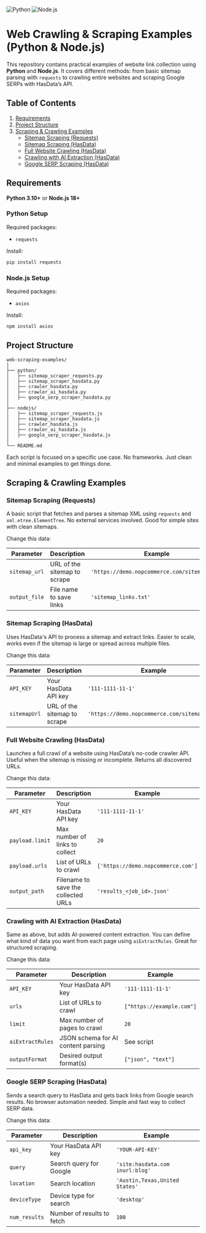 ![Python](https://img.shields.io/badge/python-3.10+-blue)
![Node.js](https://img.shields.io/badge/node.js-18+-green)


# Web Crawling & Scraping Examples (Python & Node.js)

This repository contains practical examples of website link collection using **Python** and **Node.js**. It covers different methods: from basic sitemap parsing with `requests` to crawling entire websites and scraping Google SERPs with HasData’s API.

## Table of Contents

1. [Requirements](#requirements)
2. [Project Structure](#project-structure)
3. [Scraping & Crawling Examples](#scraping--crawling-examples)
   * [Sitemap Scraping (Requests)](#sitemap-scraping-requests)
   * [Sitemap Scraping (HasData)](#sitemap-scraping-hasdata)
   * [Full Website Crawling (HasData)](#full-website-crawling-hasdata)
   * [Crawling with AI Extraction (HasData)](#crawling-with-ai-extraction-hasdata)
   * [Google SERP Scraping (HasData)](#google-serp-scraping-hasdata)

## Requirements

**Python 3.10+** or **Node.js 18+**

### Python Setup

Required packages:

* `requests`

Install:

```bash
pip install requests
```

### Node.js Setup

Required packages:

* `axios`

Install:

```bash
npm install axios
```

## Project Structure

```
web-scraping-examples/
│
├── python/
│   ├── sitemap_scraper_requests.py
│   ├── sitemap_scraper_hasdata.py
│   ├── crawler_hasdata.py
│   ├── crawler_ai_hasdata.py
│   ├── google_serp_scraper_hasdata.py
│
├── nodejs/
│   ├── sitemap_scraper_requests.js
│   ├── sitemap_scraper_hasdata.js
│   ├── crawler_hasdata.js
│   ├── crawler_ai_hasdata.js
│   ├── google_serp_scraper_hasdata.js
│
└── README.md
```

Each script is focused on a specific use case. No frameworks. Just clean and minimal examples to get things done.

## Scraping & Crawling Examples

### Sitemap Scraping (Requests)

A basic script that fetches and parses a sitemap XML using `requests` and `xml.etree.ElementTree`. No external services involved. Good for simple sites with clean sitemaps.

Change this data:

| Parameter     | Description                  | Example                                      |
| ------------- | ---------------------------- | -------------------------------------------- |
| `sitemap_url` | URL of the sitemap to scrape | `'https://demo.nopcommerce.com/sitemap.xml'` |
| `output_file` | File name to save links      | `'sitemap_links.txt'`                        |



### Sitemap Scraping (HasData)

Uses HasData's API to process a sitemap and extract links. Easier to scale, works even if the sitemap is large or spread across multiple files.

Change this data:

| Parameter    | Description                  | Example                                      |
| ------------ | ---------------------------- | -------------------------------------------- |
| `API_KEY`    | Your HasData API key         | `'111-1111-11-1'`                            |
| `sitemapUrl` | URL of the sitemap to scrape | `'https://demo.nopcommerce.com/sitemap.xml'` |


### Full Website Crawling (HasData)

Launches a full crawl of a website using HasData’s no-code crawler API. Useful when the sitemap is missing or incomplete. Returns all discovered URLs.

Change this data:

| Parameter       | Description                         | Example                            |
| --------------- | ----------------------------------- | ---------------------------------- |
| `API_KEY`       | Your HasData API key                | `'111-1111-11-1'`                  |
| `payload.limit` | Max number of links to collect      | `20`                               |
| `payload.urls`  | List of URLs to crawl               | `['https://demo.nopcommerce.com']` |
| `output_path`   | Filename to save the collected URLs | `'results_<job_id>.json'`          |



### Crawling with AI Extraction (HasData)

Same as above, but adds AI-powered content extraction. You can define what kind of data you want from each page using `aiExtractRules`. Great for structured scraping.

Change this data:

| Parameter        | Description                        | Example                   | 
| ---------------- | ---------------------------------- | ------------------------- | 
| `API_KEY`        | Your HasData API key               | `'111-1111-11-1'`         | 
| `urls`           | List of URLs to crawl              | `["https://example.com"]` | 
| `limit`          | Max number of pages to crawl       | `20`                      | 
| `aiExtractRules` | JSON schema for AI content parsing | See script                | 
| `outputFormat`   | Desired output format(s)           | `["json", "text"]`        | 

### Google SERP Scraping (HasData)

Sends a search query to HasData and gets back links from Google search results. No browser automation needed. Simple and fast way to collect SERP data.

Change this data:

| Parameter     | Description                | Example                         |
| ------------- | -------------------------- | ------------------------------- |
| `api_key`     | Your HasData API key       | `'YOUR-API-KEY'`                |
| `query`       | Search query for Google    | `'site:hasdata.com inurl:blog'` |
| `location`    | Search location            | `'Austin,Texas,United States'`  |
| `deviceType`  | Device type for search     | `'desktop'`                     |
| `num_results` | Number of results to fetch | `100`                           |
